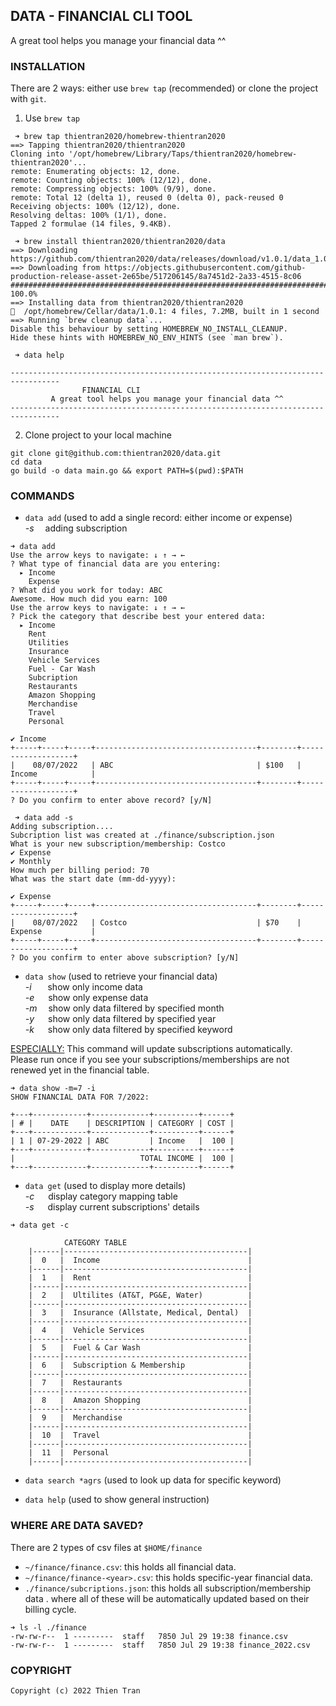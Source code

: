 ## DATA - FINANCIAL CLI TOOL

A great tool helps you manage your financial data ^^

### INSTALLATION
There are 2 ways: either use `brew tap` (recommended) or clone the project with `git`. </br>
1. Use `brew tap`
```
 ➜ brew tap thientran2020/homebrew-thientran2020
==> Tapping thientran2020/thientran2020
Cloning into '/opt/homebrew/Library/Taps/thientran2020/homebrew-thientran2020'...
remote: Enumerating objects: 12, done.
remote: Counting objects: 100% (12/12), done.
remote: Compressing objects: 100% (9/9), done.
remote: Total 12 (delta 1), reused 0 (delta 0), pack-reused 0
Receiving objects: 100% (12/12), done.
Resolving deltas: 100% (1/1), done.
Tapped 2 formulae (14 files, 9.4KB).

 ➜ brew install thientran2020/thientran2020/data
==> Downloading https://github.com/thientran2020/data/releases/download/v1.0.1/data_1.0.1_darwin_all.tar.gz
==> Downloading from https://objects.githubusercontent.com/github-production-release-asset-2e65be/517206145/8a7451d2-2a33-4515-8c06
######################################################################## 100.0%
==> Installing data from thientran2020/thientran2020
🍺  /opt/homebrew/Cellar/data/1.0.1: 4 files, 7.2MB, built in 1 second
==> Running `brew cleanup data`...
Disable this behaviour by setting HOMEBREW_NO_INSTALL_CLEANUP.
Hide these hints with HOMEBREW_NO_ENV_HINTS (see `man brew`).

 ➜ data help

---------------------------------------------------------------------------------
				FINANCIAL CLI
   		 A great tool helps you manage your financial data ^^
---------------------------------------------------------------------------------
```

2. Clone project to your local machine
```
git clone git@github.com:thientran2020/data.git
cd data
go build -o data main.go && export PATH=$(pwd):$PATH
```

### COMMANDS
+ `data add` (used to add a single record: either income or expense) <br/>
*-s* &emsp;adding subscription

```
➜ data add
Use the arrow keys to navigate: ↓ ↑ → ←
? What type of financial data are you entering:
  ▸ Income
    Expense
? What did you work for today: ABC
Awesome. How much did you earn: 100
Use the arrow keys to navigate: ↓ ↑ → ←
? Pick the category that describe best your entered data:
  ▸ Income
    Rent
    Utilities
    Insurance
    Vehicle Services
    Fuel - Car Wash
    Subcription
    Restaurants
    Amazon Shopping
    Merchandise
    Travel
    Personal
    
✔ Income
+-----+-----+-----+------------------------------------+--------+-------------------+
|    08/07/2022   | ABC                                | $100   | Income            |
+-----+-----+-----+------------------------------------+--------+-------------------+
? Do you confirm to enter above record? [y/N]

 ➜ data add -s
Adding subscription....
Subcription list was created at ./finance/subscription.json
What is your new subscription/membership: Costco
✔ Expense
✔ Monthly
How much per billing period: 70
What was the start date (mm-dd-yyyy):

✔ Expense
+-----+-----+-----+------------------------------------+--------+-------------------+
|    08/07/2022   | Costco                             | $70    | Expense           |
+-----+-----+-----+------------------------------------+--------+-------------------+
? Do you confirm to enter above subscription? [y/N]
```

+ `data show` (used to retrieve your financial data) <br/>
*-i* &emsp;&nbsp;&nbsp;show only income data <br/>
*-e* &emsp;&nbsp;show only expense data <br/>
*-m* &emsp;show only data filtered by specified month <br/>
*-y* &emsp;&nbsp;show only data filtered by specified year <br/>
*-k* &emsp;&nbsp;show only data filtered by specified keyword <br/>

<ins>ESPECIALLY:</ins> This command will update subscriptions automatically. <br/> 
Please run once if you see your subscriptions/memberships are not renewed yet in the financial table.

```
➜ data show -m=7 -i
SHOW FINANCIAL DATA FOR 7/2022:

+---+------------+-------------+----------+------+
| # |    DATE    | DESCRIPTION | CATEGORY | COST |
+---+------------+-------------+----------+------+
| 1 | 07-29-2022 | ABC         | Income   |  100 |
+---+------------+-------------+----------+------+
|                            TOTAL INCOME |  100 |
+---+------------+-------------+----------+------+
```

+ `data get` (used to display more details) <br/>
*-c* &emsp;&nbsp;display category mapping table <br/>
*-s* &emsp;&nbsp;display current subscriptions' details <br/>

```
➜ data get -c

			CATEGORY TABLE
	|------|-----------------------------------------|
	|  0   |  Income                                 |
	|------|-----------------------------------------|
	|  1   |  Rent                                   |
	|------|-----------------------------------------|
	|  2   |  Ultilites (AT&T, PG&E, Water)          |
	|------|-----------------------------------------|
	|  3   |  Insurance (Allstate, Medical, Dental)  |
	|------|-----------------------------------------|
	|  4   |  Vehicle Services                       |
	|------|-----------------------------------------|
	|  5   |  Fuel & Car Wash                        |
	|------|-----------------------------------------|
	|  6   |  Subscription & Membership              |
	|------|-----------------------------------------|
	|  7   |  Restaurants                            |
	|------|-----------------------------------------|
	|  8   |  Amazon Shopping                        |
	|------|-----------------------------------------|
	|  9   |  Merchandise                            |
	|------|-----------------------------------------|
	|  10  |  Travel                                 |
	|------|-----------------------------------------|
	|  11  |  Personal                               |
	|------|-----------------------------------------|
```

+ `data search *agrs` (used to look up data for specific keyword) <br/>

+ `data help` (used to show general instruction) <br/>

### WHERE ARE DATA SAVED?
There are 2 types of csv files at `$HOME/finance` <br/>
- `~/finance/finance.csv`: this holds all financial data. <br/>
- `~/finance/finance-<year>.csv`: this holds specific-year financial data. <br/>
- `./finance/subcriptions.json`: this holds all subscription/membership data .
where all of these will be automatically updated based on their billing cycle.<br/>
 

```
➜ ls -l ./finance
-rw-rw-r--  1 ---------  staff   7850 Jul 29 19:38 finance.csv
-rw-rw-r--  1 ---------  staff   7850 Jul 29 19:38 finance_2022.csv
```

### COPYRIGHT
```
Copyright (c) 2022 Thien Tran
```
